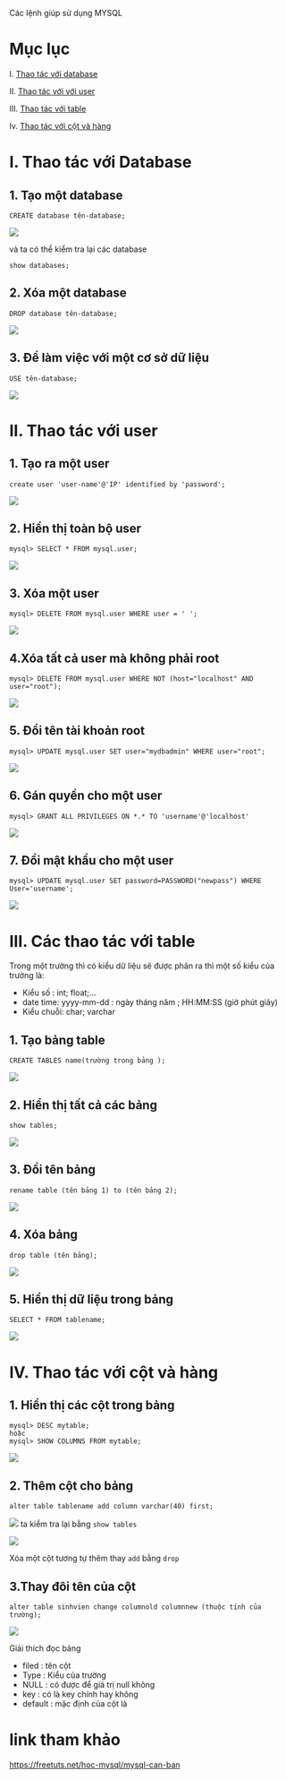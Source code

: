 Các lệnh giúp sử dụng MYSQL
# Mục lục 
I. [Thao tác với database](#a)

II. [Thao tác với với user](#b)

III. [Thao tác với table](#c)

Iv. [Thao tác với cột và hàng](#d)

<a name="a">

# I. Thao tác với Database</a>
## 1. Tạo một database
```
CREATE database tên-database;
```
![](../images/MYSQL/screenshot_9.png)

và ta có thể kiểm tra lại các database 
```
show databases;
```

## 2. Xóa một database
```
DROP database tên-database;
```
![](../images/MYSQL/screenshot_10.png)

## 3. Để làm việc với một cơ sở dữ liệu
```
USE tên-database;
```
![](../images/MYSQL/screenshot_11.png)




<a name="b">

# II. Thao tác với user </a>
## 1. Tạo ra một user 
```
create user 'user-name'@'IP' identified by 'password';
```
![](../images/MYSQL/screenshot_6.png)
## 2. Hiển thị toàn bộ user 
```
mysql> SELECT * FROM mysql.user;
```
![](../images/MYSQL/screenshot_12.png)
## 3. Xóa một user 
```
mysql> DELETE FROM mysql.user WHERE user = ' ';
```
![](../images/MYSQL/screenshot_13.png)
## 4.Xóa tất cả user mà không phải root
```
mysql> DELETE FROM mysql.user WHERE NOT (host="localhost" AND user="root");
```
![](../images/MYSQL/screenshot_14.png)
## 5. Đổi tên tài khoản root
```
mysql> UPDATE mysql.user SET user="mydbadmin" WHERE user="root";
```
![](../images/MYSQL/screenshot_15.png)
## 6. Gán quyền cho một user
```
mysql> GRANT ALL PRIVILEGES ON *.* TO 'username'@'localhost'
```
![](../images/MYSQL/screenshot_7.png)
## 7. Đổi mật khẩu cho một user 
```
mysql> UPDATE mysql.user SET password=PASSWORD("newpass") WHERE User='username';
```
![](../images/MYSQL/screenshot_16.png)

<a name="c">

# III. Các thao tác với table </a>
Trong một trường thì có kiểu dữ liệu sẽ được phân ra thì một số kiểu của trường là: 
- Kiểu số : int; float;...
- date time: yyyy-mm-dd : ngày tháng năm ; HH:MM:SS (giờ phút giây)
- Kiểu chuỗi: char; varchar
## 1. Tạo bảng table 
```
CREATE TABLES name(trường trong bảng );
```
![](../images/MYSQL/screenshot_17.png)
## 2. Hiển thị tất cả các bảng
```
show tables;
```
![](../images/MYSQL/screenshot_20.png)
## 3. Đổi tên bảng 
```
rename table (tên bảng 1) to (tên bảng 2);
```
![](../images/MYSQL/screenshot_18.png)
## 4. Xóa bảng 
```
drop table (tên bảng);
```
![](../images/MYSQL/screenshot_19.png)
## 5. Hiển thị dữ liệu trong bảng 
```
SELECT * FROM tablename;
```
![](../images/MYSQL/screenshot_21.png)

<a name="d">

# IV. Thao tác với cột và hàng </a>
## 1. Hiển thị các cột trong bảng 
```
mysql> DESC mytable;
hoặc
mysql> SHOW COLUMNS FROM mytable;
```
![](../images/MYSQL/screenshot_22.png)
## 2. Thêm cột cho bảng 
```
alter table tablename add column varchar(40) first;
```
![](../images/MYSQL/screenshot_24.png)
ta kiểm tra lại bằng `show tables`

![](../images/MYSQL/screenshot_23.png)

Xóa một cột tương tự thêm thay `add` bằng `drop`

## 3.Thay đôi tên của cột 
```
alter table sinhvien change columnold columnnew (thuộc tính của trường);
```
![](../images/MYSQL/screenshot_25.png)

Giải thích đọc bảng 
- filed : tên cột 
- Type : Kiểu của trường
- NULL : có được để giá trị null không
- key : có là key chính hay không
- default : mặc định của cột là 

# link tham khảo 

https://freetuts.net/hoc-mysql/mysql-can-ban
